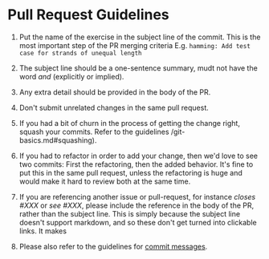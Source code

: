 # Pull Request Guidelines

1. Put the name of the exercise in the subject line of the commit. This is the most important step of the PR merging criteria 
   E.g. `hamming: Add test case for strands of unequal length`
1. The subject line should be a one-sentence summary, mudt not have
   the word *and* (explicitly or implied).
1. Any extra detail should be provided in the body of the PR.
1. Don't submit unrelated changes in the same pull request.
1. If you had a bit of churn in the process of getting the change right,
   squash your commits. Refer to the guidelines /git-basics.md#squashing).
1. If you had to refactor in order to add your change, then we'd love to
   see two commits: First the refactoring, then the added behavior. It's
   fine to put this in the same pull request, unless the refactoring is
   huge and would make it hard to review both at the same time.
1. If you are referencing another issue or pull-request, for instance
   *closes #XXX* or *see #XXX*, please include the reference in the body of the PR,
   rather than the subject line. This is simply because the subject line doesn't
   support markdown, and so these don't get turned into clickable links. It makes

1. Please also refer to the guidelines for [commit messages](/contributing/git-basics.md#commit-messages).
